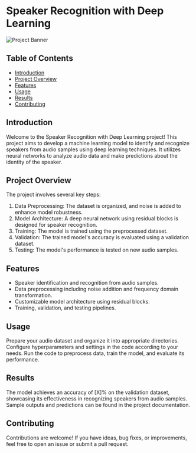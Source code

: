 # Speaker Recognition with Deep Learning

![Project Banner](![image](https://github.com/AkuratiHemanth/Multiple_Speaker_Detection/assets/129819031/b17f2800-34e8-44a2-86c8-11d068b10126))


## Table of Contents

- [Introduction](#introduction)
- [Project Overview](#project-overview)
- [Features](#features)
- [Usage](#usage)
- [Results](#results)
- [Contributing](#contributing)

## Introduction

Welcome to the Speaker Recognition with Deep Learning project! This project aims to develop a machine learning model to identify and recognize speakers from audio samples using deep learning techniques. It utilizes neural networks to analyze audio data and make predictions about the identity of the speaker.

## Project Overview

The project involves several key steps:

1. Data Preprocessing: The dataset is organized, and noise is added to enhance model robustness.
2. Model Architecture: A deep neural network using residual blocks is designed for speaker recognition.
3. Training: The model is trained using the preprocessed dataset.
4. Validation: The trained model's accuracy is evaluated using a validation dataset.
5. Testing: The model's performance is tested on new audio samples.

## Features

- Speaker identification and recognition from audio samples.
- Data preprocessing including noise addition and frequency domain transformation.
- Customizable model architecture using residual blocks.
- Training, validation, and testing pipelines.

## Usage
Prepare your audio dataset and organize it into appropriate directories.
Configure hyperparameters and settings in the code according to your needs.
Run the code to preprocess data, train the model, and evaluate its performance.

## Results
The model achieves an accuracy of [X]% on the validation dataset, showcasing its effectiveness in recognizing speakers from audio samples. Sample outputs and predictions can be found in the project documentation.

## Contributing
Contributions are welcome! If you have ideas, bug fixes, or improvements, feel free to open an issue or submit a pull request.

